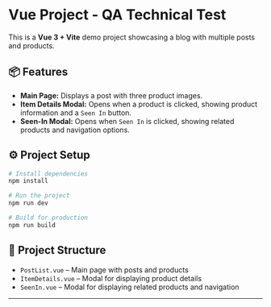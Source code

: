 # Vue Project - QA Technical Test

This is a **Vue 3 + Vite** demo project showcasing a blog with multiple posts and products.

## 📦 Features
- **Main Page:** Displays a post with three product images.
- **Item Details Modal:** Opens when a product is clicked, showing product information and a `Seen In` button.
- **Seen-In Modal:** Opens when `Seen In` is clicked, showing related products and navigation options.

## ⚙️ Project Setup
```bash
# Install dependencies
npm install

# Run the project
npm run dev

# Build for production
npm run build
```

## 📁 Project Structure
- `PostList.vue` – Main page with posts and products
- `ItemDetails.vue` – Modal for displaying product details
- `SeenIn.vue` – Modal for displaying related products and navigation

---

